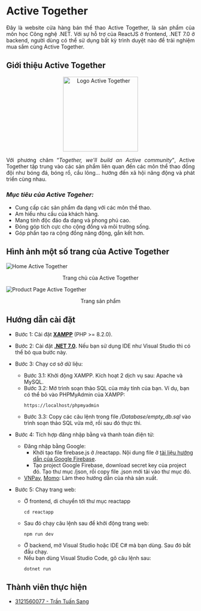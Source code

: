 # Active Together
<p align="justify">
Đây là website cửa hàng bán thể thao Active Together, là sản phẩm của môn học Công nghệ .NET. Với sự hỗ trợ của ReactJS ở frontend, .NET 7.0 ở backend, người dùng có thể sử dụng bất kỳ trình duyệt nào để trải nghiệm mua sắm cùng Active Together.</p>

## Giới thiệu Active Together
<p align="center">
  <img src="https://lh3.googleusercontent.com/pw/AP1GczOgK12ZRYv7CoU9YyNe78BAvQncd8qAjkCWIW8xpNLmo9loGYKGm_x9XF6UnixLdMCymwwvkNxxt8lrOwBCSqwS7g21nxqONZfPiLpyykusqjEPFYc=w621-h585-no" alt="Logo Active Together" width="200px" />
</p>

<p align="justify">
Với phương châm <q><i>Together, we'll build an Active community</i></q>, Active Together tập trung vào các sản phẩm liên quan đến các môn thể thao đồng đội như bóng đá, bóng rổ, cầu lông... hướng đến xã hội năng động và phát triển cùng nhau.
</p>

### _Mục tiêu của Active Togeher:_
* Cung cấp các sản phẩm đa dạng với các môn thể thao.
* Am hiểu nhu cầu của khách hàng.
* Mang tính độc đáo đa dạng và phong phú cao.
* Đóng góp tích cực cho cộng đồng và môi trường sống.
* Góp phần tạo ra cộng đồng năng động, gắn kết hơn.

## Hình ảnh một số trang của Active Together
<img src="https://lh3.googleusercontent.com/pw/AP1GczMT1Pj3ten9lN26YpOztss1ySE1v_q2y1q-hL_ZHFTTxzmrFdGEZEwzf1cFYVZRD8hbh6RzWsqtc0ev4rst8uirZAY3b5N5ewRCZMPN9lCZQklK1DU=w1080-h585-no" alt="Home Active Together" />
<p align="center">Trang chủ của Active Together</p>
<img src="https://lh3.googleusercontent.com/pw/AP1GczP6NsrIrdNg__Et6RPu_cxq63aO8Oq5kLuXLYEAaj5U5D5COw7hpmhLS4w-RzV7AJbT0mUefQVPyAUXAqMEDJBIGmFBG5Wo7nM3W99JEUUP7OgzFJ8DP_ZlEJYz4wVDcGKra2LsGNyTVr9B9k7K4eBj=w3636-h2436-s-no-gm" alt="Product Page Active Together">
<p align="center">Trang sản phẩm</p>

## Hướng dẫn cài đặt
* Bước 1: Cài đặt **[XAMPP](https://www.apachefriends.org/download.html)** (PHP >= 8.2.0).
* Bước 2: Cài đặt **[.NET 7.0](https://dotnet.microsoft.com/en-us/download/dotnet/7.0).** Nếu bạn sử dụng IDE như Visual Studio thì có thể bỏ qua bước này.
* Bước 3: Chạy cơ sở dữ liệu:
  * Bước 3.1: Khởi động XAMPP. Kích hoạt 2 dịch vụ sau: Apache và MySQL.
  * Bước 3.2: Mở trình soạn thảo SQL của máy tính của bạn. Ví dụ, bạn có thể bỏ vào PHPMyAdmin của XAMPP:
    ```
    https://localhost/phpmyadmin
    ```
  * Bước 3.3: Copy các câu lệnh trong file _/Database/empty_db.sql_ vào trình soạn thảo SQL vửa mở, rồi sau đó thực thi.
* Bước 4: Tích hợp đăng nhập bằng  và thanh toán điện tử:
  * Đăng nhập bằng Google:
    * Khởi tạo file firebase.js ở /reactapp. Nội dung file ở [tài liệu hướng dẫn của Google Firebase](https://firebase.google.com/docs/web/setup).
    * Tạo project Google Firebase, download secret key của project đó. Tạo thư mục /json, rồi copy file .json mới tải vào thư mục đó.
  * [VNPay](https://sandbox.vnpayment.vn/apis/docs/thanh-toan-pay/pay.html), [Momo](https://developers.momo.vn/v3/vi/docs/payment/api/wallet/onetime): Làm theo hướng dẫn của nhà sản xuất.

* Bước 5: Chạy trang web:
  * Ở frontend, di chuyển tới thư mục reactapp
    ```
    cd reactapp
    ```
  * Sau đó chạy câu lệnh sau để khởi động trang web:
    ```
    npm run dev
    ```
  * Ở backend, mở Visual Studio hoặc IDE C# mà bạn dùng. Sau đó bắt đầu chạy.
  * Nếu bạn dùng Visual Studio Code, gõ câu lệnh sau:
    ```
    dotnet run
    ```

## Thành viên thực hiện
* [3121560077 - Trần Tuấn Sang](https://ttsang793.github.io)
